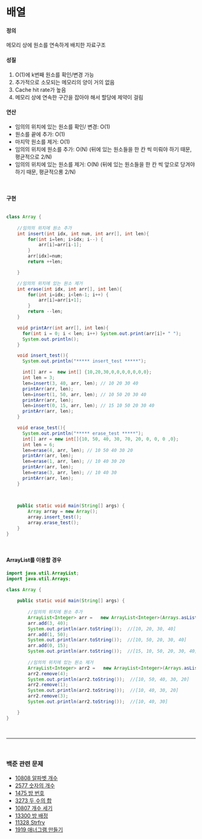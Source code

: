 # 배열

#### 정의
메모리 상에 원소를 연속하게 배치한 자료구조

#### 성질
1) O(1)에 k번째 원소를 확인/변경 가능     
2) 추가적으로 소모되는 메모리의 양이 거의 없음          
3) Cache hit rate가 높음       
4) 메모리 상에 연속한 구간을 잡아야 해서 할당에 제약이 걸림    

#### 연산
* 임의의 위치에 있는 원소를 확인/ 변경: O(1)
* 원소를 끝에 추가: O(1)
* 마지막 원소를 제거: O(1)
* 임의의 위치에 원소를 추가: O(N)  (뒤에 있는 원소들을 한 칸 씩 미뤄야 하기 때문, 평균적으로 2/N)
* 임의의 위치에 있는 원소를 제거: O(N) (뒤에 있는 원소들을 한 칸 씩 앞으로 당겨야 하기 때문, 평균적으롱 2/N)

<br>

#### 구현
```java 

class Array {
	
	//임의의 위치에 원소 추가
	int insert(int idx, int num, int arr[], int len){
		for(int i=len; i>idx; i--) {
			arr[i]=arr[i-1];
		}
		arr[idx]=num;
		return ++len;

	}

	//임의의 위치에 있는 원소 제거
	int erase(int idx, int arr[], int len){
		for(int i=idx; i<len-1; i++) {
			arr[i]=arr[i+1];
		}
		return --len;
	}

	void printArr(int arr[], int len){
	  for(int i = 0; i < len; i++) System.out.print(arr[i]+ " ");
	  System.out.println();
	}

	void insert_test(){
	  System.out.println("***** insert_test *****");

	  int[] arr =  new int[] {10,20,30,0,0,0,0,0,0,0};
	  int len = 3;
	  len=insert(3, 40, arr, len); // 10 20 30 40
	  printArr(arr, len);
	  len=insert(1, 50, arr, len); // 10 50 20 30 40
	  printArr(arr, len);
	  len=insert(0, 15, arr, len); // 15 10 50 20 30 40
	  printArr(arr, len);
	}

	void erase_test(){
	  System.out.println("***** erase_test *****");
	  int[] arr = new int[]{10, 50, 40, 30, 70, 20, 0, 0, 0 ,0};
	  int len = 6;
	  len=erase(4, arr, len); // 10 50 40 30 20
	  printArr(arr, len);
	  len=erase(1, arr, len); // 10 40 30 20
	  printArr(arr, len);
	  len=erase(3, arr, len); // 10 40 30
	  printArr(arr, len);
	}
	

	
	public static void main(String[] args) {
		Array array = new Array();
		array.insert_test();
		array.erase_test();
	}
}

```

<br>

#### ArrayList를 이용할 경우
```java
import java.util.ArrayList;
import java.util.Arrays;

class Array {
		
	public static void main(String[] args) {
	
		//임의의 위치에 원소 추가
		ArrayList<Integer> arr =   new ArrayList<Integer>(Arrays.asList(10,20,30));
		arr.add(3, 40);
		System.out.println(arr.toString());  //[10, 20, 30, 40]
		arr.add(1, 50);
		System.out.println(arr.toString());  //[10, 50, 20, 30, 40]
		arr.add(0, 15);
		System.out.println(arr.toString());  //[15, 10, 50, 20, 30, 40]
		
		//임의의 위치에 있는 원소 제거
		ArrayList<Integer> arr2 =   new ArrayList<Integer>(Arrays.asList(10, 50, 40, 30, 70, 20));
		arr2.remove(4);
		System.out.println(arr2.toString());  //[10, 50, 40, 30, 20]
		arr2.remove(1);
		System.out.println(arr2.toString());  //[10, 40, 30, 20]
		arr2.remove(3);
		System.out.println(arr2.toString());  //[10, 40, 30]

	}
}
```

<br>

----------------------------

<br>

### 백준 관련 문제



* [10808 알파벳 개수](https://www.acmicpc.net/problem/10808)
* [2577	숫자의 개수](https://www.acmicpc.net/problem/2577)
* [1475	방 번호](https://www.acmicpc.net/problem/1475)
* [3273	두 수의 합](https://www.acmicpc.net/problem/3273)
* [10807 개수 세기](https://www.acmicpc.net/problem/10807)
* [13300 방 배정](https://www.acmicpc.net/problem/13300)	
* [11328 Strfry	](https://www.acmicpc.net/problem/11328)
* [1919	애너그램 만들기](https://www.acmicpc.net/problem/1919)
